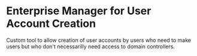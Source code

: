 # Enterprise Manager for User Account Creation
Custom tool to allow creation of user accounts by users who need to make users but who don't necessarilly need access to domain controllers. 
